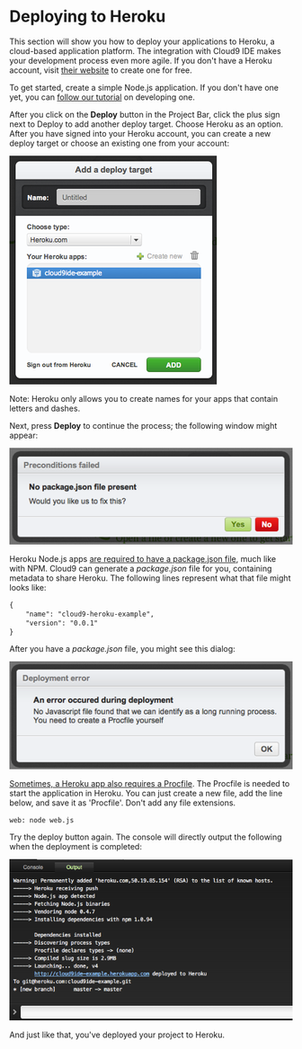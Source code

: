 # Deploying to Heroku

This section will show you how to deploy your applications to Heroku, a cloud-based application platform. The integration with Cloud9 IDE makes your development process even more agile. If you don't have a Heroku account, visit [their website](http://www.heroku.com) to create one for free. 

To get started, create a simple Node.js application. If you don't have one yet, you can [follow our tutorial](writing_nodejs_hello_world.html) on developing one. 

After you click on the **Deploy** button in the Project Bar, click the plus sign next to Deploy to add another deploy target. Choose Heroku as an option. After you have signed into your Heroku account, you can create a new deploy target or choose an existing one from your account:

![Showing the Deploy button](./resources/images/herokuDeploy.png)

Note: Heroku only allows you to create names for your apps that contain letters and dashes.

Next, press **Deploy** to continue the process; the following window might appear:

![Dialog requesting a package JSON file](./resources/images/missingPackageJSON.png)

Heroku Node.js apps [are required to have a package.json file](http://devcenter.heroku.com/articles/nodejs-versions), much like with NPM. Cloud9 can generate a _package.json_ file for you, containing metadata to share Heroku. The following lines represent what that file might looks like:

	{
		"name": "cloud9-heroku-example",
		"version": "0.0.1"
	}

After you have a _package.json_ file, you might see this dialog:

![Dialog requesting a Procfile](./resources/images/missingProcFile.png)

[Sometimes, a Heroku app also requires a Procfile](http://devcenter.heroku.com/articles/node-js#declare_process_types_with_foremanprocfile). The Procfile is needed to start the application in Heroku. You can just create a new file, add the line below, and save it as 'Procfile'. Don't add any file extensions.

	web: node web.js

Try the deploy button again. The console will directly output the following when the deployment is completed:

![Console output for Heroku](./resources/images/herokuConsoleOutput.png)

And just like that, you've deployed your project to Heroku.